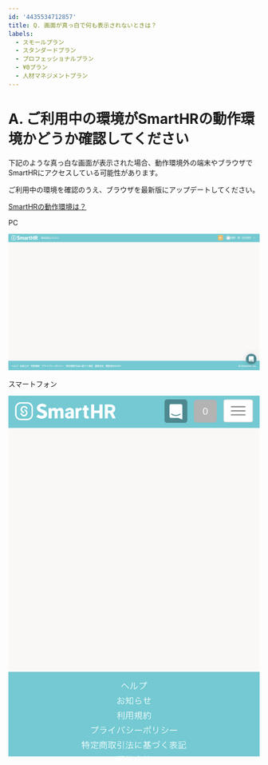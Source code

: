 ```yaml
---
id: '4435534712857'
title: Q. 画面が真っ白で何も表示されないときは？
labels:
  - スモールプラン
  - スタンダードプラン
  - プロフェッショナルプラン
  - ¥0プラン
  - 人材マネジメントプラン
---
```

# A. ご利用中の環境がSmartHRの動作環境かどうか確認してください

下記のような真っ白な画面が表示された場合、動作環境外の端末やブラウザでSmartHRにアクセスしている可能性があります。

ご利用中の環境を確認のうえ、ブラウザを最新版にアップデートしてください。

[SmartHRの動作環境は？](https://knowledge.smarthr.jp/hc/ja/articles/360035170054)

PC

![](./PC.png)

スマートフォン

![](./mobile.png)
